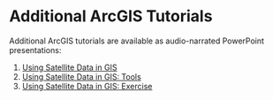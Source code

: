 # Additional ArcGIS Tutorials

Additional ArcGIS tutorials are available as audio-narrated PowerPoint presentations:

1. [Using Satellite Data in GIS](https://oceanwatch.pifsc.noaa.gov/files/hawaii2020/08-ArcGIS_Training_DATA.pptx)
2. [Using Satellite Data in GIS: Tools](https://oceanwatch.pifsc.noaa.gov/files/hawaii2020/09-ArcGIS_Training_TOOLS.pptx)
3. [Using Satellite Data in GIS: Exercise](https://oceanwatch.pifsc.noaa.gov/files/hawaii2020/10-ArcGIS_Training_Exercise.pptx)

